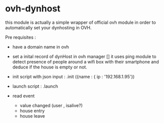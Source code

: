 # ovh-dynhost

this module is actually a simple wrapper of official ovh module in order to automatically set your dynhosting in OVH.

Pre requisites :
- have a domain name in ovh
- set a inital record of dynHost in ovh manager []
it uses ping module to detect presence of people around a wifi box with their smartphone and deduce if the house is empty or not.

- init script with json input :
.init ({name : { ip : '192.168.1.95'})

- launch script : .launch

- read event
  * value changed (user , isalive?)
  * house entry
  * house leave
